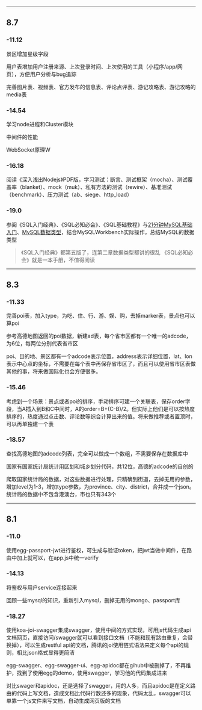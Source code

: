 ------

## 8.7 
### -11.12 
景区增加星级字段

用户表增加用户注册来源、上次登录时间、上次使用的工具（小程序/app/网页），方便用户分析与bug追踪

完善图片表、视频表、官方发布的信息表、评论点评表、游记攻略表、游记攻略的media表

### -14.54 
学习node进程和Cluster模块

中间件的性能

WebSocket原理W

### -16.18 
阅读《深入浅出Nodejs》PDF版，学习测试：断言、测试框架（mocha）、测试覆盖率（blanket）、mock（muk）、私有方法的测试（rewire）、基准测试（benchmark）、压力测试（ab、siege、http_load）

### -19.0 
参阅《SQL入门经典》、《SQL必知必会》、《SQL基础教程》与[21分钟MySQL基础入门](https://segmentfault.com/a/1190000006876419)、[MySQL数据类型](https://github.com/jaywcjlove/handbook/blob/master/MySQL/MySQL%E6%95%B0%E6%8D%AE%E7%B1%BB%E5%9E%8B.md)，结合MySQLWorkbench实际操作，总结MySQL的数据类型

>《SQL入门经典》都第五版了，连第二章数据类型都讲的很乱
>《SQL必知必会》就是一本手册，不值得阅读


------

## 8.3 
### -11.33 
完善poi表，加入type，为吃、住、行、游、娱、购，去掉marker表，景点也可以算poi

参考高德地图返回的poi数据，新建ad表，每个省市区都有一个唯一的adcode，为6位，每两位分别代表省市区

poi、目的地、景区都有一个adcode表示位置，address表示详细位置，lat、lon表示中心点的坐标，不需要在每个表中再保存省市区了，而且可以使用省市区表做其他的事，将来做国际化也会方便很多。



### -15.46 
考虑到一个场景：景点或者poi的排序，手动排序可建一个关联表，保存order字段，当A插入到B和C中间时，A的order=B+(C-B)/2。但实际上他们是可以按热度排序的，热度通过点击数、评论数等综合计算出来的值。将来做推荐或者置顶时，可以再单独建一个表

### -18.57 
查找高德地图的adcode列表，完全可以做成一个数组，不需要保存在数据库中

国家有国家统计局统计用区划和城乡划分代码，共12位，高德的adcode的自创的

爬取国家统计局的数据，对这些数据进行处理，只精确到街道，去掉无用的参数，增加level为1-3，增加type参数，为province、city、district，合并成一个json。统计局的数据中不包含港澳台，市也只有343个


------

## 8.1 
### -11.0 
使用egg-passport-jwt进行鉴权，可生成与验证token，把jwt当做中间件，在路由中加上就可以，在app.js中统一verify

### -14.13 
将鉴权与用户service连接起来

回顾一些mysql的知识，重新引入mysql，删掉无用的mongo、passport库

### -18.27 
使用koa-joi-swagger集成swagger，使用中间的方式实现，可用js代码生成api文档网页，直接访问/swagger就可以看到接口文档（不能和现有路由重复，会替换掉），可以生成restful api的文档，腾讯的joi使用链式语法来定义每个api的规则，相比json格式显得更简洁

egg-swagger、egg-swagger-ui、egg-apidoc都在gihub中被删掉了，不再维护，找到了使用egg的demo，使用swagger，学习他的代码集成进来

对比swager和apidoc，还是选择了swagger，用的人多，而且apidoc是在定义路由的代码上写文档，造成文档比代码行数还多的现象，代码太乱，swagger可以单靠一个js文件来写文档，自动生成网页版的文档

